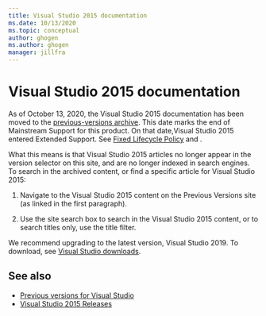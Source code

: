 ```yaml
---
title: Visual Studio 2015 documentation
ms.date: 10/13/2020
ms.topic: conceptual
author: ghogen
ms.author: ghogen
manager: jillfra
---
```


# Visual Studio 2015 documentation

As of October 13, 2020, the Visual Studio 2015 documentation has been moved to the [previous-versions archive](/previous-versions/visualstudio/visual-studio-2015). This date marks the end of Mainstream Support for this product. On that date,Visual Studio 2015 entered Extended Support. See [Fixed Lifecycle Policy](/lifecycle/policies/fixed) and [](/visualstudio/releases/2019/servicing#support-for-older-versions-of-visual-studio).

What this means is that Visual Studio 2015 articles no longer appear in the version selector on this site, and are no longer indexed in search engines. To search in the archived content, or find a specific article for Visual Studio 2015:

1. Navigate to the Visual Studio 2015 content on the Previous Versions site (as linked in the first paragraph).

1. Use the site search box to search in the Visual Studio 2015 content, or to search titles only, use the title filter.

We recommend upgrading to the latest version, Visual Studio 2019. To download, see [Visual Studio downloads](https://visualstudio.microsoft.com/downloads/).

## See also

- [Previous versions for Visual Studio](/previous-versions/visualstudio/)
- [Visual Studio 2015 Releases](/visualstudio/releasenotes/vs2015-version-history)